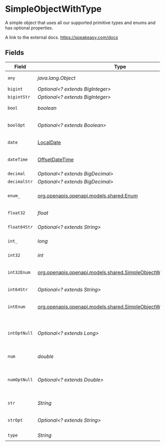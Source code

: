 # SimpleObjectWithType

A simple object that uses all our supported primitive types and enums and has optional properties.

A link to the external docs.
<https://speakeasy.com/docs>


## Fields

| Field                                                                                                                    | Type                                                                                                                     | Required                                                                                                                 | Description                                                                                                              | Example                                                                                                                  |
| ------------------------------------------------------------------------------------------------------------------------ | ------------------------------------------------------------------------------------------------------------------------ | ------------------------------------------------------------------------------------------------------------------------ | ------------------------------------------------------------------------------------------------------------------------ | ------------------------------------------------------------------------------------------------------------------------ |
| `any`                                                                                                                    | *java.lang.Object*                                                                                                       | :heavy_check_mark:                                                                                                       | An any property.                                                                                                         | any                                                                                                                      |
| `bigint`                                                                                                                 | *Optional<? extends BigInteger>*                                                                                         | :heavy_minus_sign:                                                                                                       | N/A                                                                                                                      | 8821239038968084                                                                                                         |
| `bigintStr`                                                                                                              | *Optional<? extends BigInteger>*                                                                                         | :heavy_minus_sign:                                                                                                       | N/A                                                                                                                      | 9223372036854775808                                                                                                      |
| `bool`                                                                                                                   | *boolean*                                                                                                                | :heavy_check_mark:                                                                                                       | A boolean property.                                                                                                      | true                                                                                                                     |
| `boolOpt`                                                                                                                | *Optional<? extends Boolean>*                                                                                            | :heavy_minus_sign:                                                                                                       | An optional boolean property.                                                                                            | true                                                                                                                     |
| `date`                                                                                                                   | [LocalDate](https://docs.oracle.com/javase/8/docs/api/java/time/LocalDate.html)                                          | :heavy_check_mark:                                                                                                       | A date property.                                                                                                         | 2020-01-01                                                                                                               |
| `dateTime`                                                                                                               | [OffsetDateTime](https://docs.oracle.com/javase/8/docs/api/java/time/OffsetDateTime.html)                                | :heavy_check_mark:                                                                                                       | A date-time property.                                                                                                    | 2020-01-01T00:00:00.001Z                                                                                                 |
| `decimal`                                                                                                                | *Optional<? extends BigDecimal>*                                                                                         | :heavy_minus_sign:                                                                                                       | N/A                                                                                                                      | 3.141592653589793                                                                                                        |
| `decimalStr`                                                                                                             | *Optional<? extends BigDecimal>*                                                                                         | :heavy_minus_sign:                                                                                                       | N/A                                                                                                                      | 3.14159265358979344719667586                                                                                             |
| `enum_`                                                                                                                  | [org.openapis.openapi.models.shared.Enum](../../models/shared/Enum.md)                                                   | :heavy_check_mark:                                                                                                       | A string based enum                                                                                                      | one                                                                                                                      |
| `float32`                                                                                                                | *float*                                                                                                                  | :heavy_check_mark:                                                                                                       | A float32 property.                                                                                                      | 1.1                                                                                                                      |
| `float64Str`                                                                                                             | *Optional<? extends String>*                                                                                             | :heavy_minus_sign:                                                                                                       | A float64 string                                                                                                         | 1.1                                                                                                                      |
| `int_`                                                                                                                   | *long*                                                                                                                   | :heavy_check_mark:                                                                                                       | An integer property.                                                                                                     | 1                                                                                                                        |
| `int32`                                                                                                                  | *int*                                                                                                                    | :heavy_check_mark:                                                                                                       | An int32 property.                                                                                                       | 1                                                                                                                        |
| `int32Enum`                                                                                                              | [org.openapis.openapi.models.shared.SimpleObjectWithTypeInt32Enum](../../models/shared/SimpleObjectWithTypeInt32Enum.md) | :heavy_check_mark:                                                                                                       | An int32 enum property.                                                                                                  | 55                                                                                                                       |
| `int64Str`                                                                                                               | *Optional<? extends String>*                                                                                             | :heavy_minus_sign:                                                                                                       | An int64 string                                                                                                          | 100                                                                                                                      |
| `intEnum`                                                                                                                | [org.openapis.openapi.models.shared.SimpleObjectWithTypeIntEnum](../../models/shared/SimpleObjectWithTypeIntEnum.md)     | :heavy_check_mark:                                                                                                       | An integer enum property.                                                                                                | 2                                                                                                                        |
| `intOptNull`                                                                                                             | *Optional<? extends Long>*                                                                                               | :heavy_minus_sign:                                                                                                       | An optional integer property will be null for tests.                                                                     |                                                                                                                          |
| `num`                                                                                                                    | *double*                                                                                                                 | :heavy_check_mark:                                                                                                       | A number property.                                                                                                       | 1.1                                                                                                                      |
| `numOptNull`                                                                                                             | *Optional<? extends Double>*                                                                                             | :heavy_minus_sign:                                                                                                       | An optional number property will be null for tests.                                                                      |                                                                                                                          |
| `str`                                                                                                                    | *String*                                                                                                                 | :heavy_check_mark:                                                                                                       | A string property.                                                                                                       | test                                                                                                                     |
| `strOpt`                                                                                                                 | *Optional<? extends String>*                                                                                             | :heavy_minus_sign:                                                                                                       | An optional string property.                                                                                             | testOptional                                                                                                             |
| `type`                                                                                                                   | *String*                                                                                                                 | :heavy_check_mark:                                                                                                       | N/A                                                                                                                      |                                                                                                                          |